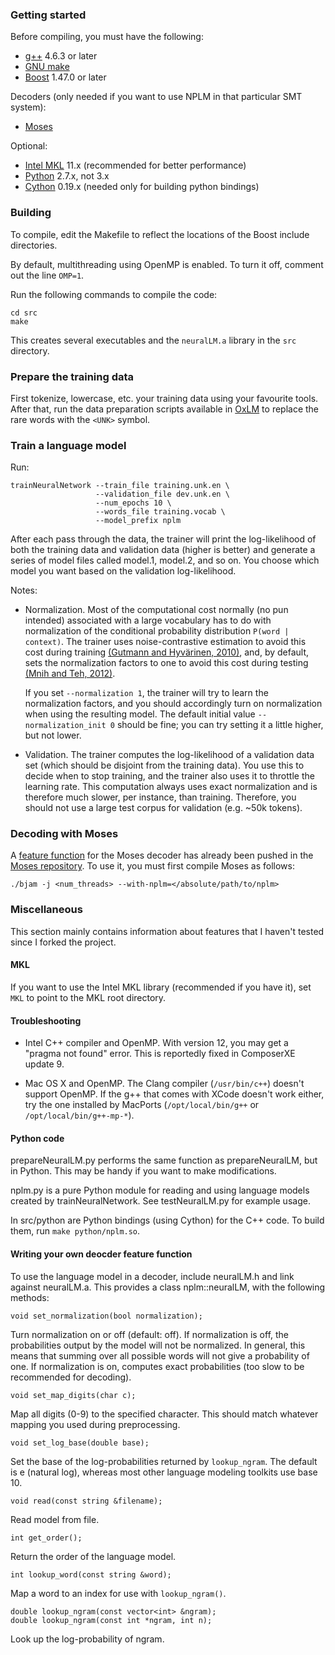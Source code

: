 ### Getting started

Before compiling, you must have the following:

* [g++](https://gcc.gnu.org/onlinedocs/gcc-3.3.6/gcc/G_002b_002b-and-GCC.html) 4.6.3 or later
* [GNU make](http://www.gnu.org/software/make/)
* [Boost](http://www.boost.org) 1.47.0 or later

Decoders (only needed if you want to use NPLM in that particular SMT system):

* [Moses](http://www.statmt.org/moses/)

Optional:

* [Intel MKL](http://software.intel.com/en-us/intel-mkl) 11.x (recommended for better performance)
* [Python](http://python.org) 2.7.x, not 3.x
* [Cython](http://cython.org) 0.19.x (needed only for building python bindings)

### Building

To compile, edit the Makefile to reflect the locations of the Boost include directories.

By default, multithreading using OpenMP is enabled. To turn it off,
comment out the line `OMP=1`.

Run the following commands to compile the code:

    cd src
    make

This creates several executables and the `neuralLM.a` library in the `src` directory.

### Prepare the training data

First tokenize, lowercase, etc. your training data using your favourite tools.
After that, run the data preparation scripts available in
[OxLM](https://github.com/pauldb89/oxlm) to replace the rare words with the `<UNK>` symbol.

### Train a language model

Run:

    trainNeuralNetwork --train_file training.unk.en \
                       --validation_file dev.unk.en \
                       --num_epochs 10 \
                       --words_file training.vocab \
                       --model_prefix nplm

After each pass through the data, the trainer will print the
log-likelihood of both the training data and validation data (higher
is better) and generate a series of model files called model.1,
model.2, and so on. You choose which model you want based on the
validation log-likelihood.

Notes:

- Normalization. Most of the computational cost normally (no pun
 intended) associated with a large vocabulary has to do with
  normalization of the conditional probability distribution `P(word |
  context)`. The trainer uses noise-contrastive estimation to avoid
  this cost during training [(Gutmann and Hyvärinen, 2010)](http://jmlr.org/proceedings/papers/v9/gutmann10a/gutmann10a.pdf), and, by
  default, sets the normalization factors to one to avoid this cost
  during testing [(Mnih and Teh, 2012)](http://www.cs.toronto.edu/~amnih/papers/ncelm.pdf).

  If you set `--normalization 1`, the trainer will try to learn the
  normalization factors, and you should accordingly turn on
  normalization when using the resulting model. The default initial
  value `--normalization_init 0` should be fine; you can try setting it
  a little higher, but not lower.

- Validation. The trainer computes the log-likelihood of a validation
  data set (which should be disjoint from the training data). You use
  this to decide when to stop training, and the trainer also uses it
  to throttle the learning rate. This computation always uses exact
  normalization and is therefore much slower, per instance, than
  training. Therefore, you should not use a large test corpus for
  validation (e.g. ~50k tokens).

### Decoding with Moses

A [feature function](https://github.com/moses-smt/mosesdecoder/tree/master/moses/LM) for the Moses decoder has already been pushed in the [Moses
repository](https://github.com/moses-smt/mosesdecoder). To use it, you must first compile Moses as follows:

    ./bjam -j <num_threads> --with-nplm=</absolute/path/to/nplm>

### Miscellaneous

This section mainly contains information about features that I haven't tested since I forked the project.

#### MKL

If you want to use the Intel MKL library (recommended if you have it), set `MKL` to point to the MKL root directory.

#### Troubleshooting

- Intel C++ compiler and OpenMP. With version 12, you may get a
  "pragma not found" error. This is reportedly fixed in ComposerXE
  update 9.

- Mac OS X and OpenMP. The Clang compiler (`/usr/bin/c++`) doesn't
  support OpenMP. If the g++ that comes with XCode doesn't work
  either, try the one installed by MacPorts (`/opt/local/bin/g++` or
  `/opt/local/bin/g++-mp-*`).

#### Python code

prepareNeuralLM.py performs the same function as prepareNeuralLM, but in
Python. This may be handy if you want to make modifications.

nplm.py is a pure Python module for reading and using language models
created by trainNeuralNetwork. See testNeuralLM.py for example usage.

In src/python are Python bindings (using Cython) for the C++ code. To
build them, run `make python/nplm.so`.

#### Writing your own deocder feature function

To use the language model in a decoder, include neuralLM.h and link
against neuralLM.a. This provides a class nplm::neuralLM, with the
following methods:

    void set_normalization(bool normalization);

Turn normalization on or off (default: off). If normalization is off,
the probabilities output by the model will not be normalized. In
general, this means that summing over all possible words will not give
a probability of one. If normalization is on, computes exact
probabilities (too slow to be recommended for decoding).

    void set_map_digits(char c);

Map all digits (0-9) to the specified character. This should match
whatever mapping you used during preprocessing.

    void set_log_base(double base);

Set the base of the log-probabilities returned by `lookup_ngram`. The
default is e (natural log), whereas most other language modeling
toolkits use base 10.

    void read(const string &filename);

Read model from file.

    int get_order();

Return the order of the language model.

    int lookup_word(const string &word);

Map a word to an index for use with `lookup_ngram()`.

    double lookup_ngram(const vector<int> &ngram);
    double lookup_ngram(const int *ngram, int n);

Look up the log-probability of ngram.

